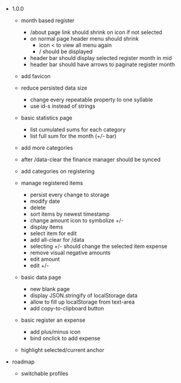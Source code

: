 - 1.0.0
  - month based register
    + /about page link should shrink on icon if not selected
    - on normal page header menu should shrink
      - icon < to view all menu again
      - /<current-page> should be displayed
    - header bar should display selected register month in mid
    - header bar should have arrows to paginate register month

  - add favicon

  - reduce persisted data size
    - change every repeatable property to one syllable
    - use id-s instead of strings

  - basic statistics page
    - list cumulated sums for each category
    - list full sum for the month (+/- bar)

  - add more categories

  + after /data-clear the finance manager should be synced

  + add categories on registering

  + manage registered items
    + persist every change to storage
    + modify date
    + delete
    + sort items by newest timestamp
    + change amount icon to symbolize +/-
    + display items
    + select item for edit
    + add all-clear for /data
    + selecting +/- should change the selected item expense
    + remove visual negative amounts
    + edit amount
    + edit +/-

  + basic data page
    + new blank page
    + display JSON.stringify of localStorage data
    + allow to fill up localStorage from text-area
    + add copy-to-clipboard button

  + basic register an expense
    + add plus/minus icon
    + bind onclick to add expense

  + highlight selected/current anchor

- roadmap
  - switchable profiles
